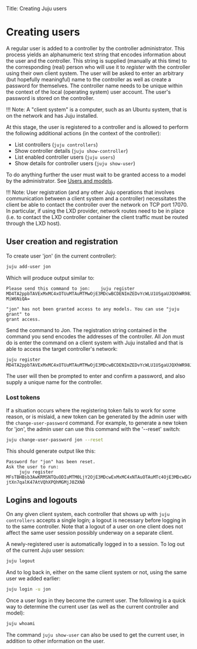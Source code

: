 Title: Creating Juju users


# Creating users

A regular user is added to a controller by the controller administrator. This
process yields an alphanumeric text string that encodes information about the
user and the controller. This string is supplied (manually at this time) to the
corresponding (real) person who will use it to *register* with the controller
using their own client system. The user will be asked to enter an arbitrary
(but hopefully meaningful) name to the controller as well as create a password
for themselves. The controller name needs to be unique within the context of
the local (operating system) user account. The user's password is stored on the
controller.

!!! Note: A "client system" is a computer, such as an Ubuntu system, that is on
the network and has Juju installed.

At this stage, the user is registered to a controller and is allowed to perform
the following additional actions (in the context of the controller):

 - List controllers (`juju controllers`)
 - Show controller details (`juju show-controller`)
 - List enabled controller users (`juju users`)
 - Show details for controller users (`juju show-user`)

To do anything further the user must wait to be granted access to a model by
the administrator. See [Users and models](./users-models.html).

!!! Note: User registration (and any other Juju operations that involves
communication between a client system and a controller) necessitates the client
be able to contact the controller over the network on TCP port 17070. In
particular, if using the LXD provider, network routes need to be in place (i.e.
to contact the LXD controller container the client traffic must be routed
through the LXD host).


## User creation and registration

To create user 'jon' (in the current controller):

```bash
juju add-user jon
```

Which will produce output similar to:

```no-highlight
Please send this command to jon:    juju register
MD4TA2ppbTAVExMxMC4xOTUuMTAuMTMwOjE3MDcwBCDENImZEDvYcWLU1USgaUJQXhWR98JNLWcbS0-MiW6NiQA=

"jon" has not been granted access to any models. You can use "juju grant" to
grant access.
```

Send the command to Jon. The registration string contained in the command you
send encodes the addresses of the controller. All Jon must do is enter the
command on a client system with Juju installed and that is able to access the
target controller's network:

```bash
juju register
MD4TA2ppbTAVExMxMC4xOTUuMTAuMTMwOjE3MDcwBCDENImZEDvYcWLU1USgaUJQXhWR98JNLWcbS0-MiW6NiQA=
```

The user will then be prompted to enter and confirm a password, and also supply a unique name for the controller.

### Lost tokens

If a situation occurs where the registering token fails to work for some reason, or is
mislaid, a new token can be generated by the admin user with the `change-user-password` command.
For example, to generate a new token for 'jon', the admin user can use this command with the '--reset' switch:

```bash
juju change-user-password jon --reset
```
This should generate output like this:

```
Password for "jon" has been reset.
Ask the user to run:
     juju register MFsTBHBsb3AwKRMSNTQuODIuMTM0LjY2OjE3MDcwExMxMC4xNTAuOTAuMTc4OjE3MDcwBCAE0XRp7xXV9AMRpK9L89nWn-jtXn7qalK47AtVQhXPQhMGMjJ0ZXN0
``` 

## Logins and logouts

On any given client system, each controller that shows up with 
`juju controllers` accepts a single login; a logout is necessary before
logging in to the same controller. Note that a logout of a user on one client
does not affect the same user session possibly underway on a separate client.

A newly-registered user is automatically logged in to a session. To log out of
the current Juju user session:

```bash
juju logout
```

And to log back in, either on the same client system or not, using the same
user we added earlier:

```bash
juju login -u jon
```

Once a user logs in they become the current user. The following is a quick way
to determine the current user (as well as the current controller and model):

```bash
juju whoami
```

The command `juju show-user` can also be used to get the current user, in
addition to other information on the user.


